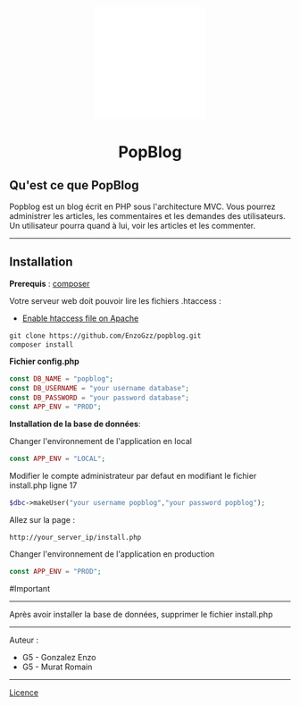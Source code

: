 <div style="text-align: center;">
<img src="public/assets/logo_white.png" alt="Logo" width="200"/>
<h1>PopBlog</h1>
</div>

## Qu'est ce que PopBlog

Popblog est un blog écrit en PHP sous l'architecture MVC. Vous pourrez administrer les articles, les commentaires et les demandes des utilisateurs.
Un utilisateur pourra quand à lui, voir les articles et les commenter.
___
## Installation
**Prerequis** : [composer](https://getcomposer.org/download/)

Votre serveur web doit pouvoir lire les fichiers .htaccess : 
- [Enable htaccess file on Apache](https://httpd.apache.org/docs/2.4/fr/mod/core.html#allowoverride)
```
git clone https://github.com/EnzoGzz/popblog.git
composer install
```
**Fichier config.php**
```php
const DB_NAME = "popblog";
const DB_USERNAME = "your username database";
const DB_PASSWORD = "your password database";
const APP_ENV = "PROD";
```

**Installation de la base de données**:

Changer l'environnement de l'application en local
```php
const APP_ENV = "LOCAL";
```
Modifier le compte administrateur par defaut en modifiant le fichier install.php ligne 17
```php
$dbc->makeUser("your username popblog","your password popblog");
```
Allez sur la page :
```
http://your_server_ip/install.php
```
Changer l'environnement de l'application en production
```php
const APP_ENV = "PROD";
```

#Important
___
Après avoir installer la base de données, supprimer le fichier install.php
___
Auteur :
- G5 - Gonzalez Enzo
- G5 - Murat Romain
___
[Licence](LICENSE)